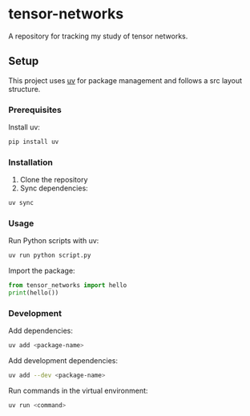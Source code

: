 # tensor-networks

A repository for tracking my study of tensor networks.

## Setup

This project uses [uv](https://docs.astral.sh/uv/) for package management and follows a src layout structure.

### Prerequisites

Install uv:
```bash
pip install uv
```

### Installation

1. Clone the repository
2. Sync dependencies:
```bash
uv sync
```

### Usage

Run Python scripts with uv:
```bash
uv run python script.py
```

Import the package:
```python
from tensor_networks import hello
print(hello())
```

### Development

Add dependencies:
```bash
uv add <package-name>
```

Add development dependencies:
```bash
uv add --dev <package-name>
```

Run commands in the virtual environment:
```bash
uv run <command>
```